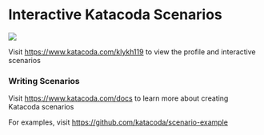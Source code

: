 # Interactive Katacoda Scenarios

[![](http://shields.katacoda.com/katacoda/klykh119/count.svg)](https://www.katacoda.com/klykh119 "Get your profile on Katacoda.com")

Visit https://www.katacoda.com/klykh119 to view the profile and interactive scenarios

### Writing Scenarios
Visit https://www.katacoda.com/docs to learn more about creating Katacoda scenarios

For examples, visit https://github.com/katacoda/scenario-example
